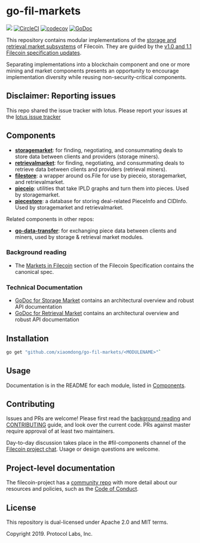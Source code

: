 # go-fil-markets
[![](https://img.shields.io/badge/made%20by-Protocol%20Labs-blue.svg?style=flat-square)](http://ipn.io)
[![CircleCI](https://circleci.com/gh/filecoin-project/go-fil-markets.svg?style=svg)](https://circleci.com/gh/filecoin-project/go-fil-markets)
[![codecov](https://codecov.io/gh/filecoin-project/go-fil-markets/branch/master/graph/badge.svg)](https://codecov.io/gh/filecoin-project/go-fil-markets)
[![GoDoc](https://godoc.org/github.com/xiaomdong/go-fil-markets?status.svg)](https://godoc.org/github.com/xiaomdong/go-fil-markets)

This repository contains modular implementations of the [storage and retrieval market subsystems][1] of Filecoin. 
They are guided by the [v1.0 and 1.1 Filecoin specification updates](https://filecoin-project.github.io/specs/#intro__changelog). 

Separating implementations into a blockchain component and one or more mining and market components presents an opportunity to encourage implementation diversity while reusing non-security-critical components.

## Disclaimer: Reporting issues

This repo shared the issue tracker with lotus. Please report your issues at the [lotus issue tracker](https://github.com/filecoin-project/lotus/issues)

## Components

* **[storagemarket](./storagemarket)**: for finding, negotiating, and consummating deals to
 store data between clients and providers (storage miners).
* **[retrievalmarket](./retrievalmarket)**: for finding, negotiating, and consummating deals to
 retrieve data between clients and providers (retrieval miners).
* **[filestore](./filestore)**: a wrapper around os.File for use by pieceio, storagemarket, and retrievalmarket.
* **[pieceio](./pieceio)**: utilities that take IPLD graphs and turn them into pieces. Used by storagemarket.
* **[piecestore](./piecestore)**:  a database for storing deal-related PieceInfo and CIDInfo. 
Used by storagemarket and retrievalmarket.

Related components in other repos:
* **[go-data-transfer](https://github.com/filecoin-project/go-data-transfer)**: for exchanging piece data between clients and miners, used by storage & retrieval market modules.

### Background reading

* The [Markets in Filecoin][1]
section of the Filecoin Specification contains the canonical spec.

### Technical Documentation
* [GoDoc for Storage Market](https://godoc.org/github.com/xiaomdong/go-fil-markets/storagemarket) contains an architectural overview and robust API documentation
* [GoDoc for Retrieval Market](https://godoc.org/github.com/xiaomdong/go-fil-markets/retrievalmarket) contains an architectural overview and robust API documentation

## Installation
```bash
go get "github.com/xiaomdong/go-fil-markets/<MODULENAME>"`
```

## Usage
Documentation is in the README for each module, listed in [Components](#Components).

## Contributing
Issues and PRs are welcome! Please first read the [background reading](#background-reading) and [CONTRIBUTING](.go-fil-markets/CONTRIBUTING.md) guide, and look over the current code. PRs against master require approval of at least two maintainers. 

Day-to-day discussion takes place in the #fil-components channel of the [Filecoin project chat](https://github.com/filecoin-project/community#chat). Usage or design questions are welcome.

## Project-level documentation
The filecoin-project has a [community repo](https://github.com/filecoin-project/community) with more detail about our resources and policies, such as the [Code of Conduct](https://github.com/filecoin-project/community/blob/master/CODE_OF_CONDUCT.md).

## License
This repository is dual-licensed under Apache 2.0 and MIT terms.

Copyright 2019. Protocol Labs, Inc.

[1]:https://spec.filecoin.io/#section-systems.filecoin_markets
